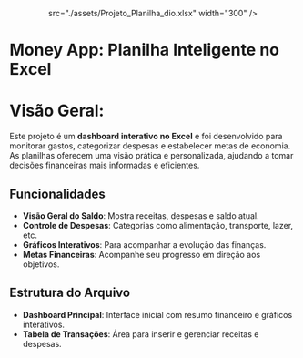 <p align="center">
    src="./assets/Projeto_Planilha_dio.xlsx"
    width="300"
/>
</p>

# Money App: Planilha Inteligente no Excel

# Visão Geral:
Este projeto é um **dashboard interativo no Excel** e foi desenvolvido para monitorar gastos, categorizar despesas e estabelecer metas de economia. As planilhas oferecem uma visão prática e personalizada, ajudando a tomar decisões financeiras mais informadas e eficientes.

## Funcionalidades  
- **Visão Geral do Saldo**: Mostra receitas, despesas e saldo atual.  
- **Controle de Despesas**: Categorias como alimentação, transporte, lazer, etc.  
- **Gráficos Interativos**: Para acompanhar a evolução das finanças.  
- **Metas Financeiras**: Acompanhe seu progresso em direção aos objetivos.  

## Estrutura do Arquivo  
- **Dashboard Principal**: Interface inicial com resumo financeiro e gráficos interativos.  
- **Tabela de Transações**: Área para inserir e gerenciar receitas e despesas.

